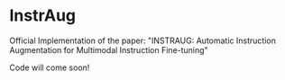 # InstrAug
Official Implementation of the paper: "INSTRAUG: Automatic Instruction Augmentation for Multimodal Instruction Fine-tuning"

Code will come soon!
